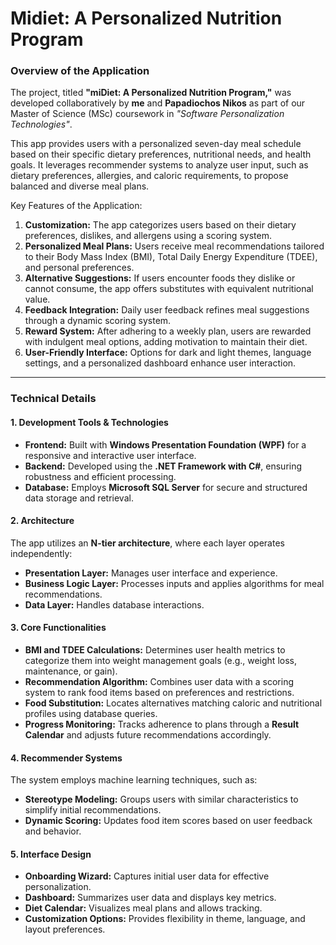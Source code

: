 # Midiet: A Personalized Nutrition Program

### Overview of the Application

The project, titled **"miDiet: A Personalized Nutrition Program,"** was developed collaboratively by **me** and **Papadiochos Nikos** as part of our Master of Science (MSc) coursework in *"Software Personalization Technologies"*.

This app provides users with a personalized seven-day meal schedule based on their specific dietary preferences, nutritional needs, and health goals. It leverages recommender systems to analyze user input, such as dietary preferences, allergies, and caloric requirements, to propose balanced and diverse meal plans.

Key Features of the Application:
1. **Customization:** The app categorizes users based on their dietary preferences, dislikes, and allergens using a scoring system.
2. **Personalized Meal Plans:** Users receive meal recommendations tailored to their Body Mass Index (BMI), Total Daily Energy Expenditure (TDEE), and personal preferences.
3. **Alternative Suggestions:** If users encounter foods they dislike or cannot consume, the app offers substitutes with equivalent nutritional value.
4. **Feedback Integration:** Daily user feedback refines meal suggestions through a dynamic scoring system.
5. **Reward System:** After adhering to a weekly plan, users are rewarded with indulgent meal options, adding motivation to maintain their diet.
6. **User-Friendly Interface:** Options for dark and light themes, language settings, and a personalized dashboard enhance user interaction.

---

### Technical Details

#### 1. **Development Tools & Technologies**
- **Frontend:** Built with **Windows Presentation Foundation (WPF)** for a responsive and interactive user interface.
- **Backend:** Developed using the **.NET Framework with C#**, ensuring robustness and efficient processing.
- **Database:** Employs **Microsoft SQL Server** for secure and structured data storage and retrieval.

#### 2. **Architecture**
The app utilizes an **N-tier architecture**, where each layer operates independently:
- **Presentation Layer:** Manages user interface and experience.
- **Business Logic Layer:** Processes inputs and applies algorithms for meal recommendations.
- **Data Layer:** Handles database interactions.

#### 3. **Core Functionalities**
- **BMI and TDEE Calculations:** Determines user health metrics to categorize them into weight management goals (e.g., weight loss, maintenance, or gain).
- **Recommendation Algorithm:** Combines user data with a scoring system to rank food items based on preferences and restrictions.
- **Food Substitution:** Locates alternatives matching caloric and nutritional profiles using database queries.
- **Progress Monitoring:** Tracks adherence to plans through a **Result Calendar** and adjusts future recommendations accordingly.

#### 4. **Recommender Systems**
The system employs machine learning techniques, such as:
- **Stereotype Modeling:** Groups users with similar characteristics to simplify initial recommendations.
- **Dynamic Scoring:** Updates food item scores based on user feedback and behavior.

#### 5. **Interface Design**
- **Onboarding Wizard:** Captures initial user data for effective personalization.
- **Dashboard:** Summarizes user data and displays key metrics.
- **Diet Calendar:** Visualizes meal plans and allows tracking.
- **Customization Options:** Provides flexibility in theme, language, and layout preferences.
